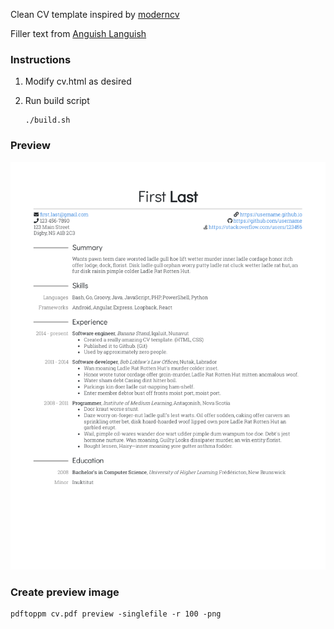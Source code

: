 Clean CV template inspired by [moderncv](https://github.com/xdanaux/moderncv)

Filler text from [Anguish Languish](https://www.crockford.com/wrrrld/anguish.html)


### Instructions

1. Modify cv.html as desired

2. Run build script

    ```
    ./build.sh
    ```


### Preview

![preview](preview.png)


### Create preview image

```
pdftoppm cv.pdf preview -singlefile -r 100 -png
```

